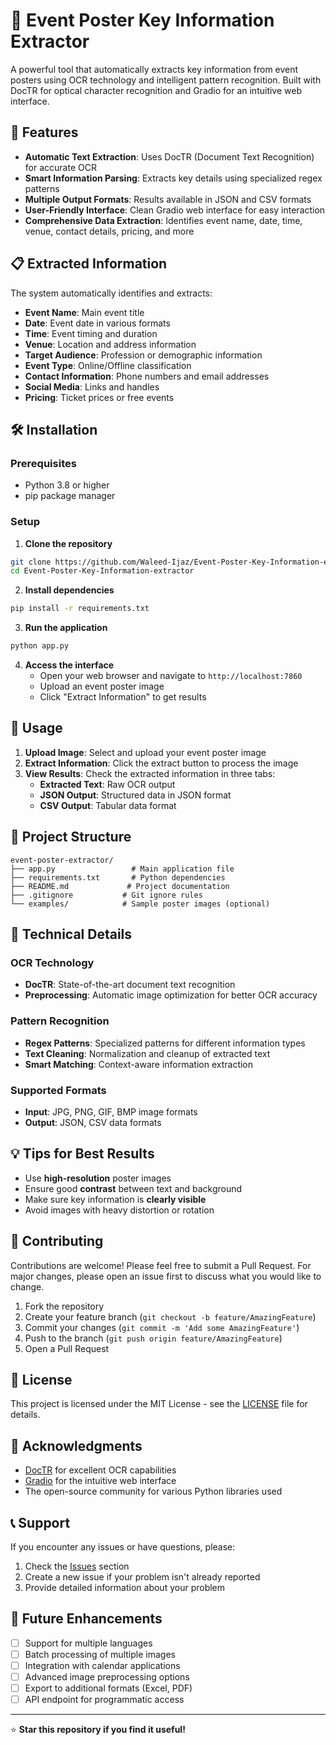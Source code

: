 # 📢 Event Poster Key Information Extractor

A powerful tool that automatically extracts key information from event posters using OCR technology and intelligent pattern recognition. Built with DocTR for optical character recognition and Gradio for an intuitive web interface.

## 🚀 Features

- **Automatic Text Extraction**: Uses DocTR (Document Text Recognition) for accurate OCR
- **Smart Information Parsing**: Extracts key details using specialized regex patterns
- **Multiple Output Formats**: Results available in JSON and CSV formats
- **User-Friendly Interface**: Clean Gradio web interface for easy interaction
- **Comprehensive Data Extraction**: Identifies event name, date, time, venue, contact details, pricing, and more

## 📋 Extracted Information

The system automatically identifies and extracts:

- **Event Name**: Main event title
- **Date**: Event date in various formats
- **Time**: Event timing and duration
- **Venue**: Location and address information
- **Target Audience**: Profession or demographic information
- **Event Type**: Online/Offline classification
- **Contact Information**: Phone numbers and email addresses
- **Social Media**: Links and handles
- **Pricing**: Ticket prices or free events

## 🛠️ Installation

### Prerequisites

- Python 3.8 or higher
- pip package manager

### Setup

1. **Clone the repository**
```bash
git clone https://github.com/Waleed-Ijaz/Event-Poster-Key-Information-extractor.git
cd Event-Poster-Key-Information-extractor
```

2. **Install dependencies**
```bash
pip install -r requirements.txt
```

3. **Run the application**
```bash
python app.py
```

4. **Access the interface**
   - Open your web browser and navigate to `http://localhost:7860`
   - Upload an event poster image
   - Click "Extract Information" to get results

## 🎯 Usage

1. **Upload Image**: Select and upload your event poster image
2. **Extract Information**: Click the extract button to process the image
3. **View Results**: Check the extracted information in three tabs:
   - **Extracted Text**: Raw OCR output
   - **JSON Output**: Structured data in JSON format
   - **CSV Output**: Tabular data format

## 📁 Project Structure

```
event-poster-extractor/
├── app.py                 # Main application file
├── requirements.txt       # Python dependencies
├── README.md             # Project documentation
├── .gitignore           # Git ignore rules
└── examples/            # Sample poster images (optional)
```

## 🔧 Technical Details

### OCR Technology
- **DocTR**: State-of-the-art document text recognition
- **Preprocessing**: Automatic image optimization for better OCR accuracy

### Pattern Recognition
- **Regex Patterns**: Specialized patterns for different information types
- **Text Cleaning**: Normalization and cleanup of extracted text
- **Smart Matching**: Context-aware information extraction

### Supported Formats
- **Input**: JPG, PNG, GIF, BMP image formats
- **Output**: JSON, CSV data formats

## 💡 Tips for Best Results

- Use **high-resolution** poster images
- Ensure good **contrast** between text and background
- Make sure key information is **clearly visible**
- Avoid images with heavy distortion or rotation

## 🤝 Contributing

Contributions are welcome! Please feel free to submit a Pull Request. For major changes, please open an issue first to discuss what you would like to change.

1. Fork the repository
2. Create your feature branch (`git checkout -b feature/AmazingFeature`)
3. Commit your changes (`git commit -m 'Add some AmazingFeature'`)
4. Push to the branch (`git push origin feature/AmazingFeature`)
5. Open a Pull Request

## 📝 License

This project is licensed under the MIT License - see the [LICENSE](LICENSE) file for details.

## 🙏 Acknowledgments

- [DocTR](https://github.com/mindee/doctr) for excellent OCR capabilities
- [Gradio](https://gradio.app/) for the intuitive web interface
- The open-source community for various Python libraries used

## 📞 Support

If you encounter any issues or have questions, please:
1. Check the [Issues](https://github.com/Waleed-ijaz/Event-Poster-Key-Information-extractor/issues) section
2. Create a new issue if your problem isn't already reported
3. Provide detailed information about your problem

## 🔮 Future Enhancements

- [ ] Support for multiple languages
- [ ] Batch processing of multiple images
- [ ] Integration with calendar applications
- [ ] Advanced image preprocessing options
- [ ] Export to additional formats (Excel, PDF)
- [ ] API endpoint for programmatic access

---

⭐ **Star this repository if you find it useful!**
